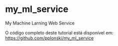 # my_ml_service
My Machine Larning Web Service

O código completo deste tutorial está disponível em: https://github.com/pplonski/my_ml_service 

